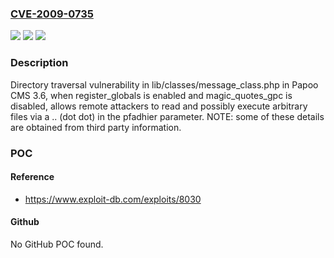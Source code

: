 ### [CVE-2009-0735](https://cve.mitre.org/cgi-bin/cvename.cgi?name=CVE-2009-0735)
![](https://img.shields.io/static/v1?label=Product&message=n%2Fa&color=blue)
![](https://img.shields.io/static/v1?label=Version&message=n%2Fa&color=blue)
![](https://img.shields.io/static/v1?label=Vulnerability&message=n%2Fa&color=brighgreen)

### Description

Directory traversal vulnerability in lib/classes/message_class.php in Papoo CMS 3.6, when register_globals is enabled and magic_quotes_gpc is disabled, allows remote attackers to read and possibly execute arbitrary files via a .. (dot dot) in the pfadhier parameter.  NOTE: some of these details are obtained from third party information.

### POC

#### Reference
- https://www.exploit-db.com/exploits/8030

#### Github
No GitHub POC found.

